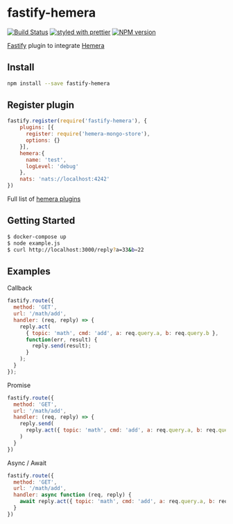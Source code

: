 # fastify-hemera
[![Build Status](https://travis-ci.org/hemerajs/fastify-hemera.svg?branch=master)](https://travis-ci.org/hemerajs/fastify-hemera)
[![styled with prettier](https://img.shields.io/badge/styled_with-prettier-ff69b4.svg)](#badge)
[![NPM version](https://img.shields.io/npm/v/fastify-hemera.svg?style=flat)](https://www.npmjs.com/package/fastify-hemera)

[Fastify](https://github.com/fastify/fastify) plugin to integrate [Hemera](https://github.com/hemerajs/hemera)

## Install
```bash
npm install --save fastify-hemera
```

## Register plugin
```js
fastify.register(require('fastify-hemera'), {
    plugins: [{
      register: require('hemera-mongo-store'),
      options: {}
    }],
    hemera:{
      name: 'test',
      logLevel: 'debug'
    },
    nats: 'nats://localhost:4242'
})
```

Full list of [hemera plugins](https://github.com/hemerajs/hemera#packages)

## Getting Started

```bash
$ docker-compose up
$ node example.js
$ curl http://localhost:3000/reply?a=33&b=22
```

## Examples
Callback
```js
fastify.route({
  method: 'GET',
  url: '/math/add',
  handler: (req, reply) => {
    reply.act(
      { topic: 'math', cmd: 'add', a: req.query.a, b: req.query.b },
      function(err, result) {
        reply.send(result);
      }
    );
  }
});
```
Promise
```js
fastify.route({
  method: 'GET',
  url: '/math/add',
  handler: (req, reply) => {
    reply.send(
      reply.act({ topic: 'math', cmd: 'add', a: req.query.a, b: req.query.b })
    )
  }
})
```
Async / Await
```js
fastify.route({
  method: 'GET',
  url: '/math/add',
  handler: async function (req, reply) {
    await reply.act({ topic: 'math', cmd: 'add', a: req.query.a, b: req.query.b })
  }
})
```
